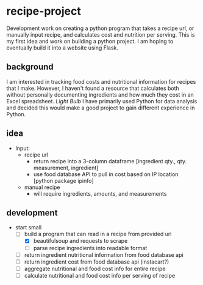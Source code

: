 # recipe-project

Development work on creating a python program that takes a recipe url, or manually input recipe, and calculates cost and nutrition per serving. This is my first idea and work on building a python project. I am hoping to eventually build it into a website using Flask.

## background

I am interested in tracking food costs and nutritional information for recipes that I make. However, I haven't found a resource that calculates both without personally documenting ingredients and how much they cost in an Excel spreadsheet. *Light Bulb* I have primarily used Python for data analysis and decided this would make a good project to gain different experience in Python.

## idea

- Input:
  - recipe url
    - return recipe into a 3-column dataframe [ingredient qty., qty. measurement, ingredient]
    - use food database API to pull in cost based on IP location [python package ipinfo]
  - manual recipe
    - will require ingredients, amounts, and measurements

## development

- start small
  - [ ] build a program that can read in a recipe from provided url
    - [x] beautifulsoup and requests to scrape
    - [ ] parse recipe ingredients into readable format
  - [ ] return ingredient nutritional information from food database api
  - [ ] return ingredient cost from food database api (instacart?)
  - [ ] aggregate nutritional and food cost info for entire recipe
  - [ ] calculate nutritional and food cost info per serving of recipe